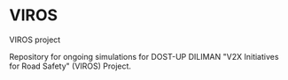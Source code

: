 # VIROS
VIROS project

Repository for ongoing simulations for DOST-UP DILIMAN "V2X Initiatives for Road Safety" (VIROS) Project.
